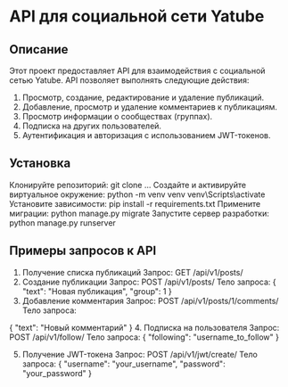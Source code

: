 # API для социальной сети Yatube
## Описание
Этот проект предоставляет API для взаимодействия с социальной сетью Yatube. API позволяет выполнять следующие действия:
1) Просмотр, создание, редактирование и удаление публикаций.
2) Добавление, просмотр и удаление комментариев к публикациям.
3) Просмотр информации о сообществах (группах).
4) Подписка на других пользователей.
5) Аутентификация и авторизация с использованием JWT-токенов.

## Установка
Клонируйте репозиторий:
  git clone ...
Создайте и активируйте виртуальное окружение:
  python -m venv venv
  venv\Scripts\activate
Установите зависимости:
  pip install -r requirements.txt
Примените миграции:
  python manage.py migrate
Запустите сервер разработки:
  python manage.py runserver


## Примеры запросов к API
1. Получение списка публикаций
Запрос:
GET /api/v1/posts/
2. Создание публикации
Запрос:
POST /api/v1/posts/
Тело запроса:
{
  "text": "Новая публикация",
  "group": 1
}
3. Добавление комментария
Запрос:
POST /api/v1/posts/1/comments/
Тело запроса:

{
  "text": "Новый комментарий"
}
4. Подписка на пользователя
Запрос:
POST /api/v1/follow/
Тело запроса:
{
  "following": "username_to_follow"
}

5. Получение JWT-токена
Запрос:
POST /api/v1/jwt/create/
Тело запроса:
{
  "username": "your_username",
  "password": "your_password"
}
